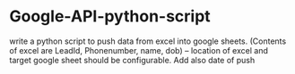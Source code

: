 # Google-API-python-script

write a python script to push data from excel into google sheets. (Contents of excel are LeadId, Phonenumber, name, dob) – location of excel and target google sheet should be configurable. Add also date of push
